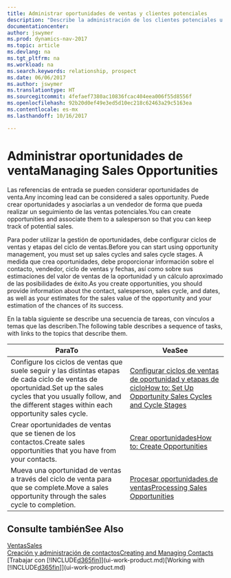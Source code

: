 ```yaml
---
title: Administrar oportunidades de ventas y clientes potenciales
description: "Describe la administración de los clientes potenciales u oportunidades de venta entrantes en Dynamics NAV, y la asociación de la oportunidad con un vendedor para realizar un seguimiento de las ventas potenciales."
documentationcenter: 
author: jswymer
ms.prod: dynamics-nav-2017
ms.topic: article
ms.devlang: na
ms.tgt_pltfrm: na
ms.workload: na
ms.search.keywords: relationship, prospect
ms.date: 06/06/2017
ms.author: jswymer
ms.translationtype: HT
ms.sourcegitcommit: 4fefaef7380ac10836fcac404eea006f55d8556f
ms.openlocfilehash: 92b20d0ef49e3ed5d10ec218c62463a29c5163ea
ms.contentlocale: es-mx
ms.lasthandoff: 10/16/2017

---
```

# <a name="managing-sales-opportunities"></a><span data-ttu-id="4af3a-103">Administrar oportunidades de venta</span><span class="sxs-lookup"><span data-stu-id="4af3a-103">Managing Sales Opportunities</span></span>
<span data-ttu-id="4af3a-104">Las referencias de entrada se pueden considerar oportunidades de venta.</span><span class="sxs-lookup"><span data-stu-id="4af3a-104">Any incoming lead can be considered a sales opportunity.</span></span> <span data-ttu-id="4af3a-105">Puede crear oportunidades y asociarlas a un vendedor de forma que pueda realizar un seguimiento de las ventas potenciales.</span><span class="sxs-lookup"><span data-stu-id="4af3a-105">You can create opportunities and associate them to a salesperson so that you can keep track of potential sales.</span></span>

<span data-ttu-id="4af3a-106">Para poder utilizar la gestión de oportunidades, debe configurar ciclos de ventas y etapas del ciclo de ventas.</span><span class="sxs-lookup"><span data-stu-id="4af3a-106">Before you can start using opportunity management, you must set up sales cycles and sales cycle stages.</span></span> <span data-ttu-id="4af3a-107">A medida que crea oportunidades, debe proporcionar información sobre el contacto, vendedor, ciclo de ventas y fechas, así como sobre sus estimaciones del valor de ventas de la oportunidad y un cálculo aproximado de las posibilidades de éxito.</span><span class="sxs-lookup"><span data-stu-id="4af3a-107">As you create opportunities, you should provide information about the contact, salesperson, sales cycle, and dates, as well as your estimates for the sales value of the opportunity and your estimation of the chances of its success.</span></span>

<span data-ttu-id="4af3a-108">En la tabla siguiente se describe una secuencia de tareas, con vínculos a temas que las describen.</span><span class="sxs-lookup"><span data-stu-id="4af3a-108">The following table describes a sequence of tasks, with links to the topics that describe them.</span></span> 

| <span data-ttu-id="4af3a-109">Para</span><span class="sxs-lookup"><span data-stu-id="4af3a-109">To</span></span> | <span data-ttu-id="4af3a-110">Vea</span><span class="sxs-lookup"><span data-stu-id="4af3a-110">See</span></span> |
| --- | --- |
| <span data-ttu-id="4af3a-111">Configure los ciclos de ventas que suele seguir y las distintas etapas de cada ciclo de ventas de oportunidad.</span><span class="sxs-lookup"><span data-stu-id="4af3a-111">Set up the sales cycles that you usually follow, and the different stages within each opportunity sales cycle.</span></span> |[<span data-ttu-id="4af3a-112">Configurar ciclos de ventas de oportunidad y etapas de ciclo</span><span class="sxs-lookup"><span data-stu-id="4af3a-112">How to: Set Up Opportunity Sales Cycles and Cycle Stages</span></span>](marketing-how-setup-opportunity-sales-cycles-stages.md) |
| <span data-ttu-id="4af3a-113">Crear oportunidades de ventas que se tienen de los contactos.</span><span class="sxs-lookup"><span data-stu-id="4af3a-113">Create sales opportunities that you have from your contacts.</span></span> |[<span data-ttu-id="4af3a-114">Crear oportunidades</span><span class="sxs-lookup"><span data-stu-id="4af3a-114">How to: Create Opportunities</span></span>](marketing-how-create-opportunities.md) |
| <span data-ttu-id="4af3a-115">Mueva una oportunidad de ventas a través del ciclo de venta para que se complete.</span><span class="sxs-lookup"><span data-stu-id="4af3a-115">Move a sales opportunity through the sales cycle to completion.</span></span> |[<span data-ttu-id="4af3a-116">Procesar oportunidades de ventas</span><span class="sxs-lookup"><span data-stu-id="4af3a-116">Processing Sales Opportunities</span></span>](marketing-processing-sales-opportunities.md) |

## <a name="see-also"></a><span data-ttu-id="4af3a-117">Consulte también</span><span class="sxs-lookup"><span data-stu-id="4af3a-117">See Also</span></span>
[<span data-ttu-id="4af3a-118">Ventas</span><span class="sxs-lookup"><span data-stu-id="4af3a-118">Sales</span></span>](sales-manage-sales.md)  
[<span data-ttu-id="4af3a-119">Creación y administración de contactos</span><span class="sxs-lookup"><span data-stu-id="4af3a-119">Creating and Managing Contacts</span></span>](marketing-contacts.md)  
<span data-ttu-id="4af3a-120">[Trabajar con [!INCLUDE[d365fin](includes/d365fin_md.md)]](ui-work-product.md)</span><span class="sxs-lookup"><span data-stu-id="4af3a-120">[Working with [!INCLUDE[d365fin](includes/d365fin_md.md)]](ui-work-product.md)</span></span>

